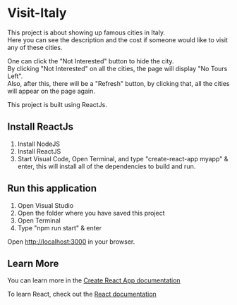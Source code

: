 # Visit-Italy
This project is about showing up famous cities in Italy.                                                                           
Here you can see the description and the cost if someone would like to visit any of these cities.                                                         



One can click the "Not Interested" button to hide the city.           
By clicking "Not Interested" on all the cities, the page will display "No Tours Left".                                   
Also, after this, there will be a "Refresh" button, by clicking that, all the cities will appear on the page again.

This project is built using ReactJs.


## Install ReactJs

1. Install NodeJS
2. Install ReactJS                                                                                                                                       
3. Start Visual Code, Open Terminal,
   and type "create-react-app myapp" & enter, this will install all of the dependencies to build and run.


## Run this application
1. Open Visual Studio
2. Open the folder where you have saved this project
3. Open Terminal
4. Type "npm run start" & enter
   

Open <a href="http://localhost:3000">http://localhost:3000</a> in your browser.


## Learn More
You can learn more in the <a href="https://create-react-app.dev/docs/getting-started/">Create React App documentation</a>

To learn React, check out the <a href="https://reactjs.org/">React documentation</a>
